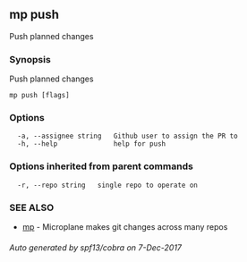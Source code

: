 ## mp push

Push planned changes

### Synopsis


Push planned changes

```
mp push [flags]
```

### Options

```
  -a, --assignee string   Github user to assign the PR to
  -h, --help              help for push
```

### Options inherited from parent commands

```
  -r, --repo string   single repo to operate on
```

### SEE ALSO
* [mp](mp.md)	 - Microplane makes git changes across many repos

###### Auto generated by spf13/cobra on 7-Dec-2017

